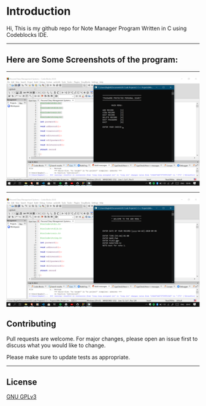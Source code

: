 # Introduction
Hi, This is my github repo for Note Manager Program Written in C using Codeblocks IDE.
______
## Here are Some Screenshots of the program:
_____

![1](/Images/1.png)
________
![2](/Images/2.png)

## Contributing
Pull requests are welcome. For major changes, please open an issue first to discuss what you would like to change.

Please make sure to update tests as appropriate.
******
## License
[GNU GPLv3](https://www.gnu.org/licenses/)